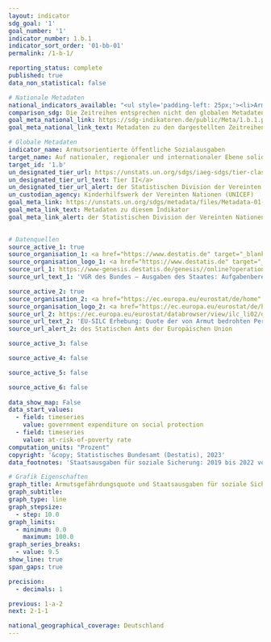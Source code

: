 ```yaml
---
layout: indicator    
sdg_goal: '1'    
goal_number: '1'    
indicator_number: 1.b.1    
indicator_sort_order: '01-bb-01'    
permalink: /1-b-1/    

reporting_status: complete    
published: true    
data_non_statistical: false    

# Nationale Metadaten    
national_indicators_available: "<ul style='padding-left: 25px;'><li>Armutsgefährdungsquote</li> <li> Staatsausgaben für soziale Sicherung</li></ul>"    
comparison_sdg: Die Zeitreihen entsprechen nicht den globalen Metadaten, bieten aber zusätzliche Informationen.    
goal_meta_national_link: https://sdg-indikatoren.de/public/Meta/1.b.1.pdf
goal_meta_national_link_text: Metadaten zu den dargestellten Zeitreihen    

# Globale Metadaten    
indicator_name: Armutsorientierte öffentliche Sozialausgaben    
target_name: Auf nationaler, regionaler und internationaler Ebene solide politische Rahmen auf der Grundlage armutsorientierter und geschlechtersensibler Entwicklungsstrategien schaffen, um beschleunigte Investitionen in Maßnahmen zur Beseitigung der Armut zu unterstützen    
target_id: '1.b'    
un_designated_tier_url: https://unstats.un.org/sdgs/iaeg-sdgs/tier-classification/'    
un_designated_tier_url_text: Tier II</a>    
un_designated_tier_url_alert: der Statistischen Division der Vereinten Nationen    
un_custodian_agency: Kinderhilfswerk der Vereinten Nationen (UNICEF)    
goal_meta_link: https://unstats.un.org/sdgs/metadata/files/Metadata-01-0b-01.pdf    
goal_meta_link_text: Metadaten zu diesem Indikator    
goal_meta_link_alert: der Statistischen Division der Vereinten Nationen    
    

# Datenquellen
source_active_1: true
source_organisation_1: <a href="https://www.destatis.de" target="_blank"> Statistisches Bundesamt (Destatis) </a>
source_organisation_logo_1: <a href="https://www.destatis.de" target="_blank"><img src="https://g205sdgs.github.io/sdg-indicators/public/OrgImgDe/destatis.png" alt="Logo destatis" style="height:60px; width:148px"/></a>
source_url_1: https://www-genesis.destatis.de/genesis//online?operation=table&code=81000-0138&bypass=true&language=de
source_url_text_1: 'VGR des Bundes – Ausgaben des Staates: Aufgabenbereiche des Staates (COFOG) – GENESIS online 81000-0138'

source_active_2: true
source_organisation_2: <a href="https://ec.europa.eu/eurostat/de/home" target="_blank" onclick="return confirm_alert('des Statischen Amts der Europäischen Union','De');"> Statisches Amt der Europäischen Union (Eurostat) </a>
source_organisation_logo_2: <a href="https://ec.europa.eu/eurostat/de/home" target="_blank" onclick="return confirm_alert('des Statischen Amts der Europäischen Union','De');"><img src="https://g205sdgs.github.io/sdg-indicators/public/OrgImgDe/eurostat.png" alt="Logo eurostat" style="height:60px; width:148px"/></a>
source_url_2: https://ec.europa.eu/eurostat/databrowser/view/ilc_li02/default/table?lang=de
source_url_text_2: 'EU-SILC Erhebung: Quote der von Armut bedrohten Personen – Eurostat Tabelle [ilc_li02]'
source_url_alert_2: des Statischen Amts der Europäischen Union

source_active_3: false

source_active_4: false

source_active_5: false

source_active_6: false
    
data_show_map: False    
data_start_values: 
  - field: timeseries
    value: government expenditure on social protection
  - field: timeseries
    value: at-risk-of-poverty rate    
computation_units: "Prozent"    
copyright: '&copy; Statistisches Bundesamt (Destatis), 2023'    
data_footnotes: 'Staatsausgaben für soziale Sicherung: 2019 bis 2022 vorläufige Daten.<br>• Armutsgefährdungsquote: Ab dem Erhebungsjahr 2020 gibt es zwei Ergebnisarten: Erst- und Endergebnisse. Die aktuell dargestellten Ergebnisse sind Endergebnisse. Die bislang separat durchgeführte Erhebung "Leben in Europa" (EU-SILC) wurde 2020 in den Mikrozensus als Unterstichprobe integriert. Durch den Wechsel von einer freiwilligen zu einer in Teilen auskunftspflichtigen Befragung verbunden mit einer neuen Stichprobenzusammensetzung ist ein Vergleich der Daten des Erhebungsjahres 2020 mit den Vorjahren nicht möglich (Zeitreihenbruch).<br>•  2019 geschätzte Daten.'    

# Grafik Eigenschaften    
graph_title: Armutsgefährdungsquote und Staatsausgaben für soziale Sicherung
graph_subtitle:     
graph_type: line
graph_stepsize: 
  - step: 10.0    
graph_limits:
  - minimum: 0.0
    maximum: 100.0
graph_series_breaks:
  - value: 9.5
show_line: true
span_gaps: true

precision:
  - decimals: 1    

previous: 1-a-2    
next: 2-1-1    

national_geographical_coverage: Deutschland    
---
```


<span></span>